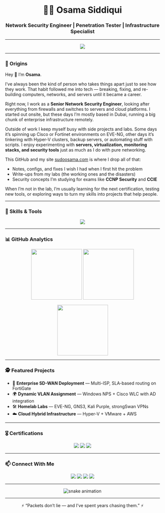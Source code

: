<!-- PROFILE README -->

<h1 align="center">👨‍💻 Osama Siddiqui</h1>
<h3 align="center">Network Security Engineer | Penetration Tester | Infrastructure Specialist</h3>

---

<!-- Typing Banner -->
<p align="center">
  <a href="https://github.com/DenverCoder1/readme-typing-svg">
    <img src="https://readme-typing-svg.demolab.com?font=Fira+Code&weight=600&size=22&pause=1000&color=00CFFF&center=true&vCenter=true&width=700&lines=Network+Security+Engineer;Penetration+Tester;Infrastructure+Architect;Linux+%26+Cloud+Specialist;Always+Learning+%26+Breaking+Things" />
  </a>
</p>

---

### 🧩 Origins
Hey 👋 I’m **Osama**.  

I’ve always been the kind of person who takes things apart just to see how they work. That habit followed me into tech — breaking, fixing, and re-building computers, networks, and servers until it became a career.  

Right now, I work as a **Senior Network Security Engineer**, looking after everything from firewalls and switches to servers and cloud platforms. I started out onsite, but these days I’m mostly based in Dubai, running a big chunk of enterprise infrastructure remotely.  

Outside of work I keep myself busy with side projects and labs. Some days it’s spinning up Cisco or Fortinet environments on EVE-NG, other days it’s tinkering with Hyper-V clusters, backup servers, or automating stuff with scripts. I enjoy experimenting with **servers, virtualization, monitoring stacks, and security tools** just as much as I do with pure networking.  

This GitHub and my site [sudoosama.com](https://sudoosama.com) is where I drop all of that:  
- Notes, configs, and fixes I wish I had when I first hit the problem  
- Write-ups from my labs (the working ones and the disasters)  
- Security concepts I’m studying for exams like **CCNP Security** and **CCIE**  

When I’m not in the lab, I’m usually learning for the next certification, testing new tools, or exploring ways to turn my skills into projects that help people.  

---

### 🧰 Skills & Tools
<p align="center">
  <img src="https://skillicons.dev/icons?i=cisco,linux,redhat,ubuntu,windows,git,github,aws,azure,docker,vmware,powershell,bash,python" />
</p>

---

### 📊 GitHub Analytics
<p align="center">
  <img src="https://github-readme-stats.vercel.app/api?username=maxdorx&show_icons=true&theme=tokyonight" height="165" />
  <img src="https://github-readme-streak-stats.herokuapp.com/?user=maxdorx&theme=tokyonight" height="165" />
</p>

<p align="center">
  <img src="https://github-readme-stats.vercel.app/api/top-langs/?username=maxdorx&layout=compact&theme=tokyonight" height="165" />
</p>

---

### 🕵️ Featured Projects
- 🔐 **Enterprise SD-WAN Deployment** — Multi-ISP, SLA-based routing on FortiGate  
- 🌍 **Dynamic VLAN Assignment** — Windows NPS + Cisco WLC with AD integration  
- 🛠️ **Homelab Labs** — EVE-NG, GNS3, Kali Purple, strongSwan VPNs  
- ☁️ **Cloud Hybrid Infrastructure** — Hyper-V + VMware + AWS  

---

### 🎖️ Certifications
<p align="center">
  <img src="https://img.shields.io/badge/CCNA-2023-blue?style=for-the-badge&logo=cisco" />
  <img src="https://img.shields.io/badge/Fortinet-Associate-red?style=for-the-badge&logo=fortinet" />
  <img src="https://img.shields.io/badge/ISO/IEC-27001%20Associate-green?style=for-the-badge" />
</p>

---

### 📫 Connect With Me
<p align="center">
  <a href="https://linkedin.com/in/osamasiddiquii"><img src="https://img.shields.io/badge/LinkedIn-Osama%20Siddiqui-blue?style=for-the-badge&logo=linkedin" /></a>
  <a href="https://github.com/maxdorx"><img src="https://img.shields.io/badge/GitHub-maxdorx-black?style=for-the-badge&logo=github" /></a>
  <a href="mailto:osamasiddiqui67262@gmail.com"><img src="https://img.shields.io/badge/Email-Contact-red?style=for-the-badge&logo=gmail" /></a>
  <a href="https://sudoosama.com"><img src="https://img.shields.io/badge/Website-sudoosama.com-00CFFF?style=for-the-badge&logo=google-chrome" /></a>
</p>

---

<!-- Snake contribution graph -->
<p align="center">
  <img src="https://github.com/maxdorx/maxdorx/blob/output/github-contribution-grid-snake.svg" alt="snake animation" />
</p>

---

<p align="center">⚡ “Packets don’t lie — and I’ve spent years chasing them.” ⚡</p>
